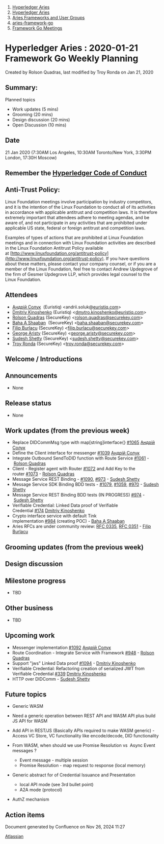 1. [Hyperledger Aries](index.html)
2. [Hyperledger Aries](Hyperledger-Aries_18481154.html)
3. [Aries Frameworks and User Groups](Aries-Frameworks-and-User-Groups_18481290.html)
4. [aries-framework-go](aries-framework-go_18481606.html)
5. [Framework Go Meetings](Framework-Go-Meetings_18482076.html)

# Hyperledger Aries : 2020-01-21 Framework Go Weekly Planning

Created by Rolson Quadras, last modified by Troy Ronda on Jan 21, 2020

## Summary:

Planned topics

- Work updates (5 mins)
- Grooming (20 mins)
- Design discussion (20 mins)
- Open Discussion (10 mins)

## Date

21 Jan 2020 (7:30AM Los Angeles, 10:30AM Toronto/New York, 3:30PM London, 17:30H Moscow)

## Remember the [Hyperledger Code of Conduct](https://lf-hyperledger.atlassian.net/wiki/display/HYP/Hyperledger+Code+of+Conduct)

## Anti-Trust Policy:

Linux Foundation meetings involve participation by industry competitors, and it is the intention of the Linux Foundation to conduct all of its activities in accordance with applicable antitrust and competition laws. It is therefore extremely important that attendees adhere to meeting agendas, and be aware of, and not participate in any activities that are prohibited under applicable US state, federal or foreign antitrust and competition laws.

Examples of types of actions that are prohibited at Linux Foundation meetings and in connection with Linux Foundation activities are described in the Linux Foundation Antitrust Policy available at [http://www.linuxfoundation.org/antitrust-policy](http://www.linuxfoundation.org/antitrust-policy). If you have questions about these matters, please contact your company counsel, or if you are a member of the Linux Foundation, feel free to contact Andrew Updegrove of the firm of Gesmer Updegrove LLP, which provides legal counsel to the Linux Foundation.

## Attendees

- [Андрій Солук](https://lf-hyperledger.atlassian.net/wiki/people/557058:944bd0fe-c47d-4ef3-b564-b2165534d406?ref=confluence)  (Euristiq) &lt;andrii.soluk@[euristiq.com](http://euristiq.com)&gt;
- [Dmitriy Kinoshenko](https://lf-hyperledger.atlassian.net/wiki/people/557058:f8587cfb-189f-48fd-99b8-0f11f3d4fc50?ref=confluence) (Euristiq) &lt;dmytro.kinoshenko@euristiq.com&gt;
- [Rolson Quadras](https://lf-hyperledger.atlassian.net/wiki/people/622101eec88f1000682f2f68?ref=confluence) (SecureKey) &lt;rolson.quadras@securekey.com&gt;
- [Baha A Shaaban](https://lf-hyperledger.atlassian.net/wiki/people/712020:c6fcc16a-f888-4bb1-bef3-41f4da326364?ref=confluence)  (SecureKey) &lt;baha.shaaban@securekey.com&gt;
- [Filip Burlacu](https://lf-hyperledger.atlassian.net/wiki/people/712020:954f178b-c612-4ebd-9960-433199bfe689?ref=confluence) (SecureKey) &lt;filip.burlacu@securekey.com&gt;
- [George Aristy](https://lf-hyperledger.atlassian.net/wiki/people/712020:a54e9044-6519-4da3-84ed-b85f302c0029?ref=confluence) (SecureKey) &lt;george.aristy@securekey.com&gt;
- [Sudesh Shetty](https://lf-hyperledger.atlassian.net/wiki/people/62334edb867a4e0070970909?ref=confluence) (SecureKey) &lt;sudesh.shetty@securekey.com&gt;
- [Troy Ronda](https://lf-hyperledger.atlassian.net/wiki/people/557058:c854f35a-2b58-4be3-9003-ca2a67495580?ref=confluence) (SecureKey) &lt;troy.ronda@securekey.com&gt;

## Welcome / Introductions

## Announcements

- None

## Release status

- None

## Work updates (from the previous week)

- Replace DIDCommMsg type with map\[string]interface{} [#1065](https://github.com/hyperledger/aries-framework-go/issues/1065) [Андрій Солук](https://lf-hyperledger.atlassian.net/wiki/people/557058:944bd0fe-c47d-4ef3-b564-b2165534d406?ref=confluence)
- Define the Client interface for messenger [#1039](https://github.com/hyperledger/aries-framework-go/issues/1039) [Андрій Солук](https://lf-hyperledger.atlassian.net/wiki/people/557058:944bd0fe-c47d-4ef3-b564-b2165534d406?ref=confluence)
- Integrate Outbound SendToDID function with Route Service [#1061](https://github.com/hyperledger/aries-framework-go/issues/1061) - [Rolson Quadras](https://lf-hyperledger.atlassian.net/wiki/people/622101eec88f1000682f2f68?ref=confluence)
- Client - Register agent with Router [#1072](https://github.com/hyperledger/aries-framework-go/issues/1072) and Add Key to the router [#1073](https://github.com/hyperledger/aries-framework-go/issues/1073) - [Rolson Quadras](https://lf-hyperledger.atlassian.net/wiki/people/622101eec88f1000682f2f68?ref=confluence)
- Message Service REST Binding - [#1090](https://github.com/hyperledger/aries-framework-go/issues/1090), [#973](https://github.com/hyperledger/aries-framework-go/issues/973) - [Sudesh Shetty](https://lf-hyperledger.atlassian.net/wiki/people/62334edb867a4e0070970909?ref=confluence)
- Message Service SDK Binding BDD tests - [#1079](https://github.com/hyperledger/aries-framework-go/issues/1079), [#1059](https://github.com/hyperledger/aries-framework-go/issues/1059), [#970](https://github.com/hyperledger/aries-framework-go/issues/970) - [Sudesh Shetty](https://lf-hyperledger.atlassian.net/wiki/people/62334edb867a4e0070970909?ref=confluence)
- Message Service REST Binding BDD tests (IN PROGRESS) [#974](https://github.com/hyperledger/aries-framework-go/issues/974) - [Sudesh Shetty](https://lf-hyperledger.atlassian.net/wiki/people/62334edb867a4e0070970909?ref=confluence)
- Verifiable Credential: Linked Data proof of Verifiable Credential [#174](https://github.com/hyperledger/aries-framework-go/issues/174) [Dmitriy Kinoshenko](https://lf-hyperledger.atlassian.net/wiki/people/557058:f8587cfb-189f-48fd-99b8-0f11f3d4fc50?ref=confluence)
- Crypto interface service with default Tink implementation [#984](https://github.com/hyperledger/aries-framework-go/issues/984) (creating POC) - [Baha A Shaaban](https://lf-hyperledger.atlassian.net/wiki/people/712020:c6fcc16a-f888-4bb1-bef3-41f4da326364?ref=confluence)
- Aries RFCs are under community review: [RFC 0335](https://github.com/hyperledger/aries-rfcs/pull/338), [RFC 0351](https://github.com/hyperledger/aries-rfcs/pull/351) - [Filip Burlacu](https://lf-hyperledger.atlassian.net/wiki/people/712020:954f178b-c612-4ebd-9960-433199bfe689?ref=confluence)

## Grooming updates (from the previous week)

## Design discussion

## Milestone progress

- TBD

## Other business

- TBD

## Upcoming work

- Messenger implementation [#1092](https://github.com/hyperledger/aries-framework-go/issues/1092) [Андрій Солук](https://lf-hyperledger.atlassian.net/wiki/people/557058:944bd0fe-c47d-4ef3-b564-b2165534d406?ref=confluence)
- Route Coordination - Integrate Service with Framework [#948](https://github.com/hyperledger/aries-framework-go/issues/948) - [Rolson Quadras](https://lf-hyperledger.atlassian.net/wiki/people/622101eec88f1000682f2f68?ref=confluence)
- Support "jws" Linked Data proof [#1094](https://github.com/hyperledger/aries-framework-go/pull/1094) - [Dmitriy Kinoshenko](https://lf-hyperledger.atlassian.net/wiki/people/557058:f8587cfb-189f-48fd-99b8-0f11f3d4fc50?ref=confluence)
- Verifiable Credential: Refactoring creation of serialized JWT from Verifiable Credential [#339](https://github.com/hyperledger/aries-framework-go/issues/339) [Dmitriy Kinoshenko](https://lf-hyperledger.atlassian.net/wiki/people/557058:f8587cfb-189f-48fd-99b8-0f11f3d4fc50?ref=confluence)
- HTTP over DIDComm - [Sudesh Shetty](https://lf-hyperledger.atlassian.net/wiki/people/62334edb867a4e0070970909?ref=confluence)

## Future topics

- Generic WASM
- Need a generic operation between REST API and WASM API plus build JS API for WASM
- Add API in REST/JS (Basically APIs required to make WASM generic) - Access VC Store, VC functionality like encode/decode, DID functionality
- From WASM, when should we use Promise Resolution vs  Async Event messages ?
  
  - Event message - multiple session
  - Promise Resolution - map request to response (local memory)
- Generic abstract for of Credential Issuance and Presentation
  
  - local API mode (see 3rd bullet point)
  - A2A mode (protocol)
- AuthZ mechanism

## Action items

Document generated by Confluence on Nov 26, 2024 11:27

[Atlassian](http://www.atlassian.com/)
